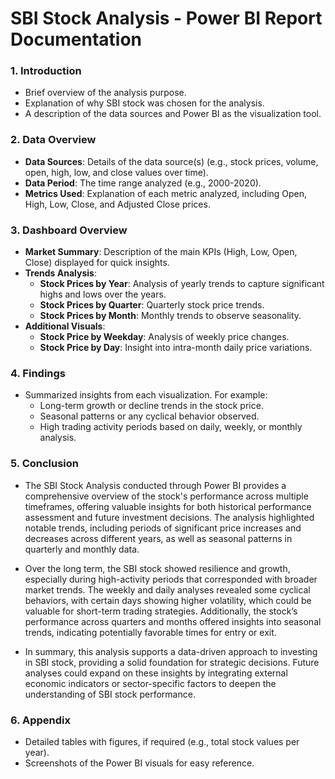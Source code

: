 # SBI Stock Analysis - Power BI Report Documentation

### 1. **Introduction**
   - Brief overview of the analysis purpose.
   - Explanation of why SBI stock was chosen for the analysis.
   - A description of the data sources and Power BI as the visualization tool.

### 2. **Data Overview**
   - **Data Sources**: Details of the data source(s) (e.g., stock prices, volume, open, high, low, and close values over time).
   - **Data Period**: The time range analyzed (e.g., 2000-2020).
   - **Metrics Used**: Explanation of each metric analyzed, including Open, High, Low, Close, and Adjusted Close prices.

### 3. **Dashboard Overview**
   - **Market Summary**: Description of the main KPIs (High, Low, Open, Close) displayed for quick insights.
   - **Trends Analysis**:
     - **Stock Prices by Year**: Analysis of yearly trends to capture significant highs and lows over the years.
     - **Stock Prices by Quarter**: Quarterly stock price trends.
     - **Stock Prices by Month**: Monthly trends to observe seasonality.
   - **Additional Visuals**:
     - **Stock Price by Weekday**: Analysis of weekly price changes.
     - **Stock Price by Day**: Insight into intra-month daily price variations.

### 4. **Findings**
   - Summarized insights from each visualization. For example:
     - Long-term growth or decline trends in the stock price.
     - Seasonal patterns or any cyclical behavior observed.
     - High trading activity periods based on daily, weekly, or monthly analysis.

### 5. **Conclusion**
   - The SBI Stock Analysis conducted through Power BI provides a comprehensive overview of the stock's performance across multiple timeframes, offering valuable insights for both historical performance assessment and future investment decisions. The analysis highlighted notable trends, including periods of significant price increases and decreases across different years, as well as seasonal patterns in quarterly and monthly data. 

  - Over the long term, the SBI stock showed resilience and growth, especially during high-activity periods that corresponded with broader market trends. The weekly and daily analyses revealed some cyclical behaviors, with certain days showing higher volatility, which could be valuable for short-term trading strategies. Additionally, the stock’s performance across quarters and months offered insights into seasonal trends, indicating potentially favorable times for entry or exit.

  - In summary, this analysis supports a data-driven approach to investing in SBI stock, providing a solid foundation for strategic decisions. Future analyses could expand on these insights by integrating external economic indicators or sector-specific factors to deepen the understanding of SBI stock performance.

### 6. **Appendix**
   - Detailed tables with figures, if required (e.g., total stock values per year).
   - Screenshots of the Power BI visuals for easy reference.
